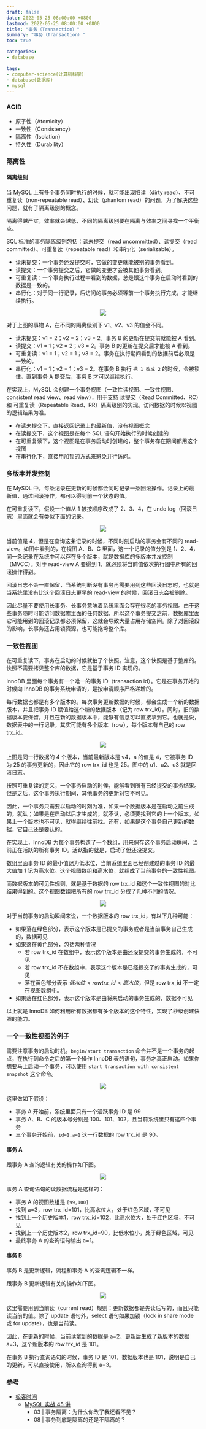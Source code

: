 ```yaml
---
draft: false
date: 2022-05-25 08:00:00 +0800
lastmod: 2022-05-25 08:00:00 +0800
title: "事务（Transaction）"
summary: "事务（Transaction）"
toc: true

categories:
- database

tags:
- computer-science(计算机科学)
- database(数据库)
- mysql
---
```


### ACID

- 原子性（Atomicity）
- 一致性（Consistency）
- 隔离性（Isolation）
- 持久性（Durability）

### 隔离性

#### 隔离级别

当 MySQL 上有多个事务同时执行的时候，就可能出现脏读（dirty read）、不可重复读（non-repeatable read）、幻读（phantom read）的问题，为了解决这些问题，就有了隔离级别的概念。

隔离得越严实，效率就会越低，不同的隔离级别要在隔离与效率之间寻找一个平衡点。

SQL 标准的事务隔离级别包括：读未提交（read uncommitted）、读提交（read committed）、可重复读（repeatable read）和串行化（serializable）。

- 读未提交：一个事务还没提交时，它做的变更就能被别的事务看到。
- 读提交：一个事务提交之后，它做的变更才会被其他事务看到。
- 可重复读：一个事务执行过程中看到的数据，总是跟这个事务在启动时看到的数据是一致的。
- 串行化：对于同一行记录，后访问的事务必须等前一个事务执行完成，才能继续执行。

<div style="text-align: center; margin: 5px auto">
<img src="/image/computer-science/database/mysql/transaction_isolation.drawio.png">
</div>

对于上图的事物 A，在不同的隔离级别下 v1、v2、v3 的值会不同。

- 读未提交：v1 = 2；v2 = 2；v3 = 2。事务 B 的更新在提交前就能被 A 看到。
- 读提交：v1 = 1；v2 = 2；v3 = 2。事务 B 的更新在提交后才能被 A 看到。
- 可重复读：v1 = 1；v2 = 1；v3 = 2。事务在执行期间看到的数据前后必须是一致的。
- 串行化：v1 = 1；v2 = 1；v3 = 2。在事务 B 执行 `把 1 改成 2` 的时候，会被锁住。直到事务 A 提交后，事务 B 才可以继续执行。

在实现上，MySQL 会创建一个事务视图（一致性读视图、一致性视图、consistent read view、read view），用于支持 读提交（Read Committed、RC）和 可重复读（Repeatable Read、RR）隔离级别的实现。访问数据的时候以视图的逻辑结果为准。

- 在读未提交下，直接返回记录上的最新值，没有视图概念
- 在读提交下，这个视图是在每个 SQL 语句开始执行的时候创建的
- 在可重复读下，这个视图是在事务启动时创建的，整个事务存在期间都用这个视图
- 在串行化下，直接用加锁的方式来避免并行访问。

### 多版本并发控制

在 MySQL 中，每条记录在更新的时候都会同时记录一条回滚操作。记录上的最新值，通过回滚操作，都可以得到前一个状态的值。

在可重复读下，假设一个值从 1 被按顺序改成了 2、3、4，在 undo log（回滚日志）里面就会有类似下面的记录。

<div style="text-align: center; margin: 5px auto">
<img src="/image/computer-science/database/mysql/transaction_undo_log.drawio.png">
</div>

当前值是 4，但是在查询这条记录的时候，不同时刻启动的事务会有不同的 read-view。如图中看到的，在视图 A、B、C 里面，这一个记录的值分别是 1、2、4，同一条记录在系统中可以存在多个版本，就是数据库的多版本并发控制（MVCC）。对于 read-view A 要得到 1，就必须将当前值依次执行图中所有的回滚操作得到。

回滚日志不会一直保留，当系统判断没有事务再需要用到这些回滚日志时，也就是当系统里没有比这个回滚日志更早的 read-view 的时候，回滚日志会被删除。

因此尽量不要使用长事务。长事务意味着系统里面会存在很老的事务视图。由于这些事务随时可能访问数据库里面的任何数据，所以这个事务提交之前，数据库里面它可能用到的回滚记录都必须保留，这就会导致大量占用存储空间。除了对回滚段的影响，长事务还占用锁资源，也可能拖垮整个库。

### 一致性视图

在可重复读下，事务在启动的时候就拍了个快照。注意，这个快照是基于整库的。快照不需要拷贝整个库的数据，它是基于事务 ID 实现的。

InnoDB 里面每个事务有一个唯一的事务 ID（transaction id）。它是在事务开始的时候向 InnoDB 的事务系统申请的，是按申请顺序严格递增的。

每行数据也都是有多个版本的。每次事务更新数据的时候，都会生成一个新的数据版本，并且把事务 ID 赋值给这个新的数据版本（记为 row trx_id）。同时，旧的数据版本要保留，并且在新的数据版本中，能够有信息可以直接拿到它。也就是说，数据表中的一行记录，其实可能有多个版本（row），每个版本有自己的 row trx_id。

<div style="text-align: center; margin: 5px auto">
<img src="/image/computer-science/database/mysql/transaction_transaction_id.drawio.png">
</div>

上图是同一行数据的 4 个版本，当前最新版本是 v4，a 的值是 4，它被事务 ID 为 25 的事务更新的，因此它的 row trx_id 也是 25。图中的 u1、u2、u3 就是回滚日志。

按照可重复读的定义，一个事务启动的时候，能够看到所有已经提交的事务结果。但是之后，这个事务执行期间，其他事务的更新对它不可见。

因此，一个事务只需要以启动的时刻为准，如果一个数据版本是在启动之前生成的，就认；如果是在启动以后才生成的，就不认，必须要找到它的上一个版本。如果上一个版本也不可见，就得继续往前找。还有，如果是这个事务自己更新的数据，它自己还是要认的。

在实现上，InnoDB 为每个事务构造了一个数组，用来保存这个事务启动瞬间，当前正在活跃的所有事务 ID。活跃指的就是，启动了但还没提交。

数组里面事务 ID 的最小值记为低水位，当前系统里面已经创建过的事务 ID 的最大值加 1 记为高水位。这个视图数组和高水位，就组成了当前事务的一致性视图。

而数据版本的可见性规则，就是基于数据的 row trx_id 和这个一致性视图的对比结果得到的。这个视图数组把所有的 row trx_id 分成了几种不同的情况。

<div style="text-align: center; margin: 5px auto">
<img src="/image/computer-science/database/mysql/transaction_row_trx_id.drawio.png">
</div>

对于当前事务的启动瞬间来说，一个数据版本的 row trx_id，有以下几种可能：

- 如果落在绿色部分，表示这个版本是已提交的事务或者是当前事务自己生成的，数据可见
- 如果落在黄色部分，包括两种情况
  - 若 row trx_id 在数组中，表示这个版本是由还没提交的事务生成的，不可见
  - 若 row trx_id 不在数组中，表示这个版本是已经提交了的事务生成的，可见
  - 落在黄色部分表示 $低水位 < row trx\_id < 高水位$，但是 row trx_id 不一定在视图数组中。
- 如果落在红色部分，表示这个版本是由将来启动的事务生成的，数据不可见

以上就是 InnoDB 如何利用所有数据都有多个版本的这个特性，实现了秒级创建快照的能力。

### 一个一致性视图的例子

需要注意事务的启动时机。`begin/start transaction` 命令并不是一个事务的起点，在执行到命令之后的第一个操作 InnoDB 表的语句，事务才真正启动。如果你想要马上启动一个事务，可以使用 `start transaction with consistent snapshot` 这个命令。

<div style="text-align: center; margin: 5px auto">
<img src="/image/computer-science/database/mysql/transaction_read_view_demo.drawio.png">
</div>

这里做如下假设：

- 事务 A 开始前，系统里面只有一个活跃事务 ID 是 99
- 事务 A、B、C 的版本号分别是 100、101、102，且当前系统里只有这四个事务
- 三个事务开始前，`id=1,a=1` 这一行数据的 row trx_id 是 90。

#### 事务 A

跟事务 A 查询逻辑有关的操作如下图。

<div style="text-align: center; margin: 5px auto">
<img src="/image/computer-science/database/mysql/transaction_read_view_demo_session_a.drawio.png">
</div>

事务 A 查询语句的读数据流程是这样的：

- 事务 A 的视图数组是 `[99,100]`
- 找到 a=3，row trx_id=101，比高水位大，处于红色区域，不可见
- 找到上一个历史版本1，row trx_id=102，比高水位大，处于红色区域，不可见
- 找到上一个历史版本2，row trx_id=90，比低水位小，处于绿色区域，可见
- 最终事务 A 的查询语句输出 a=1。

#### 事务 B

事务 B 是更新逻辑，流程和事务 A 的查询逻辑不一样。

跟事务 B 更新逻辑有关的操作如下图。

<div style="text-align: center; margin: 5px auto">
<img src="/image/computer-science/database/mysql/transaction_read_view_demo_session_b.drawio.png">
</div>

这里需要用到当前读（current read）规则：更新数据都是先读后写的，而且只能读当前的值。除了 update 语句外，select 语句如果加锁（lock in share mode 或 for update），也是当前读。

因此，在更新的时候，当前读拿到的数据是 a=2，更新后生成了新版本的数据 a=3，这个新版本的 row trx_id 是 101。

在事务 B 执行查询语句的时候，事务 ID 是 101，数据版本也是 101，说明是自己的更新，可以直接使用，所以查询得到 a=3。

### 参考

- [极客时间](https://time.geekbang.org/)
  - [MySQL 实战 45 讲](https://time.geekbang.org/column/intro/100020801?tab=catalog)
    - 03 | 事务隔离：为什么你改了我还看不见？
    - 08 | 事务到底是隔离的还是不隔离的？
